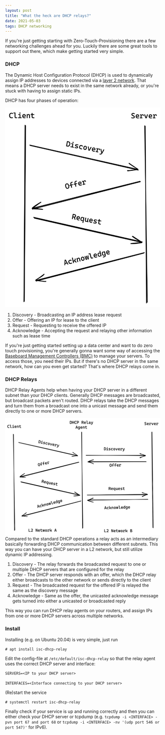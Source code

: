 ```yaml
---
layout: post
title: "What the heck are DHCP relays?"
date: 2021-05-03
tags: DHCP networking
---
```


If you're just getting starting with Zero-Touch-Provisioning there are a few networking challenges ahead for you. Luckily there are some great tools to support out there, which make getting started very simple. 

### DHCP

The Dynamic Host Configuration Protocol (DHCP) is used to dynamically assign IP addresses to devices connected via a [layer 2 network](https://en.wikipedia.org/wiki/Data_link_layer). 
That means a DHCP server needs to exist in the same network already, or you're stuck with having to assign static IPs.

DHCP has four phases of operation:

![DHCP workflow](/assets/images/dhcp1.png "DHCP operations")
1. Discovery - Broadcasting an IP address lease request
2. Offer - Offering an IP for lease to the client
3. Request - Requesting to receive the offered IP
4. Acknowledge - Accepting the request and relaying other information such as lease time

If you're just getting started setting up a data center and want to do zero touch provisioning, you're generally gonna want some way of accessing the [Baseboard Management Controllers (BMC)](https://en.wikipedia.org/wiki/Intelligent_Platform_Management_Interface#Baseboard_management_controller) to manage your servers. To access those, you need their IPs. But if there's no DHCP server in the same network, how can you even get started? That's where DHCP relays come in.

### DHCP Relays

DHCP Relay Agents help when having your DHCP server in a different subnet than your DHCP clients. Generally DHCP messages are broadcasted, but broadcast packets aren't routed. DHCP relays take the DHCP messages and turn them from a broadcast one into a unicast message and send them directly to one or more DHCP servers.


![DHCP relay workflow](/assets/images/dhcp2.png "DHCP operations")
Compared to the standard DHCP operations a relay acts as an intermediary basically forwarding DHCP communication between different subnets. This way you can have your DHCP server in a L2 network, but still utilize dynamic IP addressing.
1. Discovery - The relay forwards the broadcasted request to one or multiple DHCP servers that are configured for the relay
2. Offer - The DHCP server responds with an offer, which the DHCP relay either broadcasts to the other network or sends directly to the client
3. Request - The broadcasted request for the offered IP is relayed the same as the discovery message
4. Acknowledge - Same as the offer, the unicasted acknowledge message gets turned into either a unicasted or broadcasted reply

This way you can run DHCP relay agents on your routers, and assign IPs from one or more DHCP servers across multiple networks.

### Install

Installing (e.g. on Ubuntu 20.04) is very simple, just run
```
# apt install isc-dhcp-relay
```
Edit the config-file at `/etc/default/isc-dhcp-relay` so that the relay agent uses the correct DHCP server and interface:
```
SERVERS=<IP to your DHCP server>

INTERFACES=<Interface connecting to your DHCP server>
```
(Re)start the service
```
# systemctl restart isc-dhcp-relay
```
Finally check if your service is up and running correctly and then you can either check your DHCP server or tcpdump (e.g. `tcpdump -i <INTERFACE> -pvn port 67 and port 68` or `tcpdump -i <INTERFACE> -nv '(udp port 546 or port 547)'` for IPv6).
